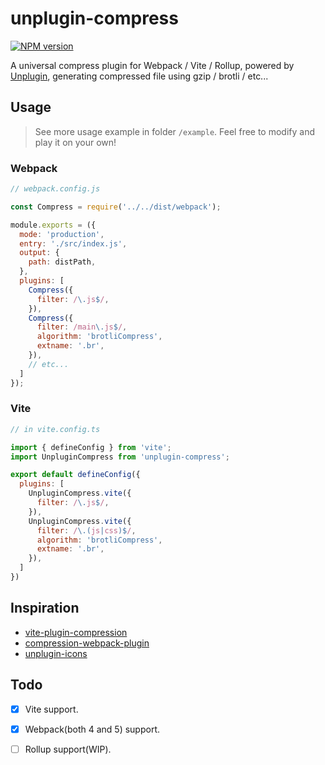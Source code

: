 # unplugin-compress

[![NPM version](https://img.shields.io/npm/v/unplugin-compress?color=8be9fd&label=)](https://www.npmjs.com/package/unplugin-compress)

A universal compress plugin for Webpack / Vite / Rollup, powered by [Unplugin](https://github.com/unjs/unplugin), generating compressed file using gzip / brotli / etc...

## Usage
> See more usage example in folder `/example`. Feel free to modify and play it on your own!
### Webpack
```js
// webpack.config.js

const Compress = require('../../dist/webpack');

module.exports = ({
  mode: 'production',
  entry: './src/index.js',
  output: {
    path: distPath,
  },
  plugins: [
    Compress({
      filter: /\.js$/,
    }),
    Compress({
      filter: /main\.js$/,
      algorithm: 'brotliCompress',
      extname: '.br',
    }),
    // etc...
  ]
});

```


### Vite
```js
// in vite.config.ts

import { defineConfig } from 'vite';
import UnpluginCompress from 'unplugin-compress';

export default defineConfig({
  plugins: [
    UnpluginCompress.vite({
      filter: /\.js$/,
    }),
    UnpluginCompress.vite({
      filter: /\.(js|css)$/,
      algorithm: 'brotliCompress',
      extname: '.br',
    }),
  ]
})

```



## Inspiration
- [vite-plugin-compression](https://github.com/anncwb/vite-plugin-compression)
- [compression-webpack-plugin](https://github.com/webpack-contrib/compression-webpack-plugin)
- [unplugin-icons](https://github.com/antfu/unplugin-icons)

## Todo
- [x] Vite support.
- [x] Webpack(both 4 and 5) support.
- [ ] Rollup support(WIP).



